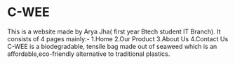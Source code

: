 # C-WEE
This is a website made by Arya Jha( first year Btech student IT Branch). It consists of 4 pages mainly:- 1.Home 2.Our Product 3.About Us 4.Contact Us C-WEE is a biodegradable, tensile bag made out of seaweed which is an affordable,eco-friendly alternative to traditional plastics.
